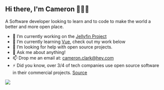 ## Hi there, I'm Cameron 👋👨‍💻

A Software developer looking to learn and to code to make the world a better and more open place.

- 🔭 I’m currently working on the [Jellyfin Project](https://github.com/jellyfin)
- 🌱 I’m currently learning [Vue](https://github.com/vuejs/vue), check out my work below
- 🤔 I’m looking for help with open source projects.
- 💬 Ask me about anything!
- 📫 Drop me an email at: cameron.clark@hey.com
- ⚡ Did you know, over 3/4 of tech companies use open source software in their commercial projects. [Source](https://thenewstack.io/survey-open-source-programs-are-a-best-practice-among-large-companies/#:~:text=This%20survey%20supports%20those%20results,doing%20so%20with%20commercial%20products.)

<p align="left" >
  <a href="https://github.com/anuraghazra/github-readme-stats"> 
<img  src="https://github-readme-stats.vercel.app/api?username=camc314&&show_icons=true&theme=dark&hide=stars&count_private=true&title_color=000000&bg_color=ffffff&text_color=565656&icon_color=0688ff"/>
  </a>
  </p>
